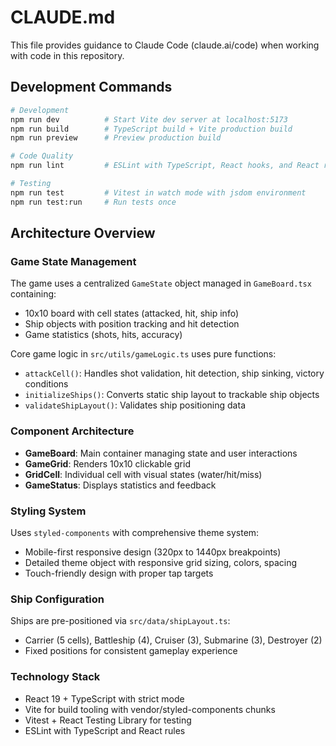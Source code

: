 # CLAUDE.md

This file provides guidance to Claude Code (claude.ai/code) when working with code in this repository.

## Development Commands

```bash
# Development
npm run dev          # Start Vite dev server at localhost:5173
npm run build        # TypeScript build + Vite production build
npm run preview      # Preview production build

# Code Quality  
npm run lint         # ESLint with TypeScript, React hooks, and React refresh rules

# Testing
npm run test         # Vitest in watch mode with jsdom environment
npm run test:run     # Run tests once
```

## Architecture Overview

### Game State Management
The game uses a centralized `GameState` object managed in `GameBoard.tsx` containing:
- 10x10 board with cell states (attacked, hit, ship info)
- Ship objects with position tracking and hit detection
- Game statistics (shots, hits, accuracy)

Core game logic in `src/utils/gameLogic.ts` uses pure functions:
- `attackCell()`: Handles shot validation, hit detection, ship sinking, victory conditions
- `initializeShips()`: Converts static ship layout to trackable ship objects
- `validateShipLayout()`: Validates ship positioning data

### Component Architecture
- **GameBoard**: Main container managing state and user interactions
- **GameGrid**: Renders 10x10 clickable grid
- **GridCell**: Individual cell with visual states (water/hit/miss)  
- **GameStatus**: Displays statistics and feedback

### Styling System
Uses `styled-components` with comprehensive theme system:
- Mobile-first responsive design (320px to 1440px breakpoints)
- Detailed theme object with responsive grid sizing, colors, spacing
- Touch-friendly design with proper tap targets

### Ship Configuration
Ships are pre-positioned via `src/data/shipLayout.ts`:
- Carrier (5 cells), Battleship (4), Cruiser (3), Submarine (3), Destroyer (2)
- Fixed positions for consistent gameplay experience

### Technology Stack
- React 19 + TypeScript with strict mode
- Vite for build tooling with vendor/styled-components chunks
- Vitest + React Testing Library for testing
- ESLint with TypeScript and React rules